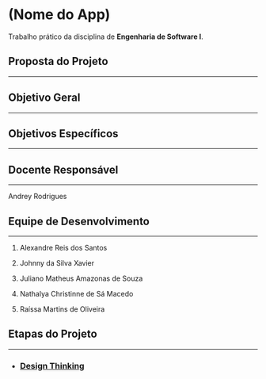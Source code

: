 # (Nome do App)
Trabalho prático da disciplina de **Engenharia de Software I**.

## Proposta do Projeto
---

## Objetivo Geral
---

## Objetivos Específicos
---

## Docente Responsável
---
Andrey Rodrigues

## Equipe de Desenvolvimento
---
1. Alexandre Reis dos Santos

2. Johnny da Silva Xavier

3. Juliano Matheus Amazonas de Souza

4. Nathalya Christinne de Sá Macedo

5. Raíssa Martins de Oliveira

## Etapas do Projeto
---
- ### [Design Thinking](https://github.com/xavierrjon/TrabalhoEngSoftware1/tree/main/1-DesignThinking)
